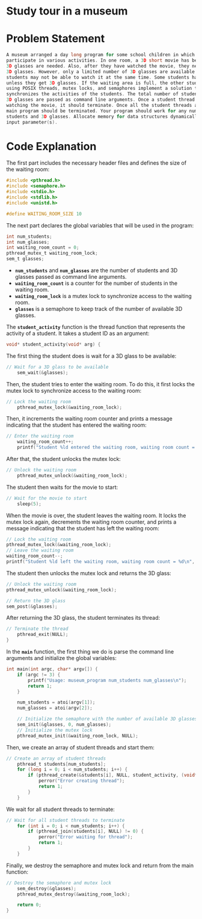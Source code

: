 # Study tour in a museum

# Problem Statement

```c
A museum arranged a day long program for some school children in which students can
participate in various activities. In one room, a 3D short movie has been shown and so
3D glasses are needed. Also, after they have watched the movie, they need to return the
3D glasses. However, only a limited number of 3D glasses are available. So, all
students may not be able to watch it at the same time. Some students have to wait
unless they get 3D glasses. If the waiting area is full, the other students have to leave.
using POSIX threads, mutex locks, and semaphores implement a solution that
synchronizes the activities of the students. The total number of students, the number of
3D glasses are passed as command line arguments. Once a student thread finish
watching the movie, it should terminate. Once all the student threads are terminated, the
main program should be terminated. Your program should work for any number of
students and 3D glasses. Allocate memory for data structures dynamically based on the
input parameter(s).
```

# Code Explanation

The first part includes the necessary header files and defines the size of the waiting room:

```c
#include <pthread.h>
#include <semaphore.h>
#include <stdio.h>
#include <stdlib.h>
#include <unistd.h>

#define WAITING_ROOM_SIZE 10
```

The next part declares the global variables that will be used in the program:

```c
int num_students;
int num_glasses;
int waiting_room_count = 0;
pthread_mutex_t waiting_room_lock;
sem_t glasses;
```

- **`num_students`** and **`num_glasses`** are the number of students and 3D glasses passed as command line arguments.
- **`waiting_room_count`** is a counter for the number of students in the waiting room.
- **`waiting_room_lock`** is a mutex lock to synchronize access to the waiting room.
- **`glasses`** is a semaphore to keep track of the number of available 3D glasses.

The **`student_activity`** function is the thread function that represents the activity of a student. It takes a student ID as an argument:

```c
void* student_activity(void* arg) {
```

The first thing the student does is wait for a 3D glass to be available:

```c
// Wait for a 3D glass to be available
    sem_wait(&glasses);
```

Then, the student tries to enter the waiting room. To do this, it first locks the mutex lock to synchronize access to the waiting room:

```c
// Lock the waiting room
    pthread_mutex_lock(&waiting_room_lock);
```

Then, it increments the waiting room counter and prints a message indicating that the student has entered the waiting room:

```c
// Enter the waiting room
    waiting_room_count++;
    printf("Student %ld entered the waiting room, waiting room count = %d\n", (long)arg, waiting_room_count);
```

After that, the student unlocks the mutex lock:

```c
// Unlock the waiting room
    pthread_mutex_unlock(&waiting_room_lock);
```

The student then waits for the movie to start:

```c
// Wait for the movie to start
    sleep(5);
```

When the movie is over, the student leaves the waiting room. It locks the mutex lock again, decrements the waiting room counter, and prints a message indicating that the student has left the waiting room:

```c
// Lock the waiting room
pthread_mutex_lock(&waiting_room_lock);
// Leave the waiting room
waiting_room_count--;
printf("Student %ld left the waiting room, waiting room count = %d\n", (long)arg, waiting_room_count);
```

The student then unlocks the mutex lock and returns the 3D glass:

```c
// Unlock the waiting room
pthread_mutex_unlock(&waiting_room_lock);

// Return the 3D glass
sem_post(&glasses);
```

After returning the 3D glass, the student terminates its thread:

```c
// Terminate the thread
    pthread_exit(NULL);
}
```

In the **`main`** function, the first thing we do is parse the command line arguments and initialize the global variables:

```c
int main(int argc, char* argv[]) {
    if (argc != 3) {
        printf("Usage: museum_program num_students num_glasses\n");
        return 1;
    }

    num_students = atoi(argv[1]);
    num_glasses = atoi(argv[2]);

    // Initialize the semaphore with the number of available 3D glasses
    sem_init(&glasses, 0, num_glasses);
    // Initialize the mutex lock
    pthread_mutex_init(&waiting_room_lock, NULL);
```

Then, we create an array of student threads and start them:

```c
// Create an array of student threads
    pthread_t students[num_students];
    for (long i = 0; i < num_students; i++) {
        if (pthread_create(&students[i], NULL, student_activity, (void*)i) != 0) {
            perror("Error creating thread");
            return 1;
        }
    }
```

We wait for all student threads to terminate:

```c
// Wait for all student threads to terminate
    for (int i = 0; i < num_students; i++) {
        if (pthread_join(students[i], NULL) != 0) {
            perror("Error waiting for thread");
            return 1;
        }
    }
```

Finally, we destroy the semaphore and mutex lock and return from the main function:

```c
// Destroy the semaphore and mutex lock
    sem_destroy(&glasses);
    pthread_mutex_destroy(&waiting_room_lock);

    return 0;
}
```